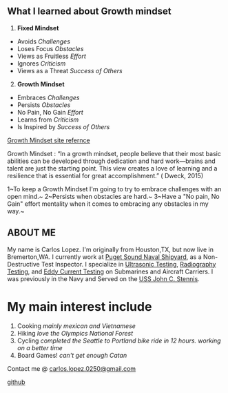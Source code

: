 
## What I learned about Growth mindset


1. **Fixed Mindset**
- Avoids *Challenges*
- Loses Focus *Obstacles*
- Views as Fruitless *Effort*
- Ignores *Criticism*
- Views as a Threat *Success of Others*

2. **Growth Mindset**
- Embraces *Challenges*
- Persists *Obstacles*
- No Pain, No Gain *Effort*
- Learns from *Criticism*
- Is Inspired by *Success of Others*

    

[Growth Mindset site refernce](https://www.atlassian.com/blog/inside-atlassian/growth-mindset)


Growth Mindset
: “In a growth mindset, people believe that their most basic abilities can be developed through dedication and hard work—brains and talent are just the starting point. This view creates a love of learning and a resilience that is essential for great accomplishment.” ( Dweck, 2015)

1~To keep a Growth Mindset I'm going to try to embrace challenges with an open mind.~ 
2~Persists when obstacles are hard.~ 
3~Have a "No pain, No Gain" effort mentality when it comes to embracing any obstacles in my way.~


## **ABOUT ME**
My name is Carlos Lopez. I'm originally from Houston,TX, but now live in Bremerton,WA. I currently work at [Puget Sound Naval Shipyard](https://www.navsea.navy.mil/Home/Shipyards/PSNS-IMF/), as a Non-Destructive Test Inspector. I specialize in [Ultrasonic Testing](https://www.nde-ed.org/NDETechniques/Ultrasonics/index.xhtml), [Radiography Testing](https://www.nde-ed.org/NDETechniques/Radiography/index.xhtml), and [Eddy Current Testing](https://www.nde-ed.org/NDETechniques/EddyCurrent/index.xhtml) on Submarines and Aircraft Carriers. I was previously in the Navy and Served on the [USS John C. Stennis](https://en.wikipedia.org/wiki/USS_John_C._Stennis). 


# My main interest include
1. Cooking *mainly mexican and Vietnamese*
2. Hiking *love the Olympics National Forest*
3. Cycling *completed the Seattle to Portland bike ride in 12 hours. working on a better time*
4. Board Games! *can't get enough Catan*

Contact me @ <carlos.lopez.0250@gmail.com>

[github](https://github.com/carloslopez0250)
